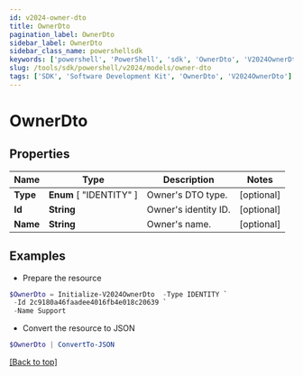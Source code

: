 ```yaml
---
id: v2024-owner-dto
title: OwnerDto
pagination_label: OwnerDto
sidebar_label: OwnerDto
sidebar_class_name: powershellsdk
keywords: ['powershell', 'PowerShell', 'sdk', 'OwnerDto', 'V2024OwnerDto']
slug: /tools/sdk/powershell/v2024/models/owner-dto
tags: ['SDK', 'Software Development Kit', 'OwnerDto', 'V2024OwnerDto']
---
```


# OwnerDto

## Properties

| Name     | Type                    | Description          | Notes      |
| -------- | ----------------------- | -------------------- | ---------- |
| **Type** | **Enum** [ "IDENTITY" ] | Owner's DTO type.    | [optional] |
| **Id**   | **String**              | Owner's identity ID. | [optional] |
| **Name** | **String**              | Owner's name.        | [optional] |

## Examples

- Prepare the resource

```powershell
$OwnerDto = Initialize-V2024OwnerDto  -Type IDENTITY `
 -Id 2c9180a46faadee4016fb4e018c20639 `
 -Name Support
```

- Convert the resource to JSON

```powershell
$OwnerDto | ConvertTo-JSON
```

[[Back to top]](#)
